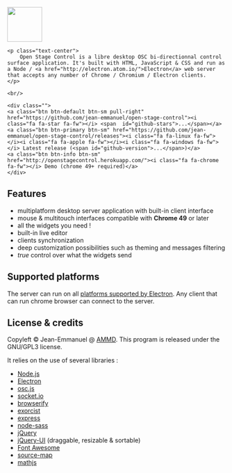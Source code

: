 <div class="well">
    <p class="text-center">
        <img src="img/logo.png" height="80px" class="img-circle"/>
    </p>


    <p class="text-center">
        Open Stage Control is a libre desktop OSC bi-directionnal control surface application. It's built with HTML, JavaScript & CSS and run as a Node / <a href="http://electron.atom.io/">Electron</a> web server that accepts any number of Chrome / Chromium / Electron clients.
    </p>

    <br/>

    <div class="">
    <a class="btn btn-default btn-sm pull-right" href="https://github.com/jean-emmanuel/open-stage-control"><i class="fa fa-star fa-fw"></i> <span  id="github-stars">...</span></a>
    <a class="btn btn-primary btn-sm" href="https://github.com/jean-emmanuel/open-stage-control/releases"><i class="fa fa-linux fa-fw"></i><i class="fa fa-apple fa-fw"></i><i class="fa fa-windows fa-fw"></i> Latest release (<span id="github-version">...</span>)</a>
    <a class="btn btn-info btn-sm" href="http://openstagecontrol.herokuapp.com/"><i class="fa fa-chrome fa-fw"></i> Demo (chrome 49+ required)</a>
    </div>
</div>



## Features

- multiplatform desktop server application with built-in client interface
- mouse & multitouch interfaces compatible with **Chrome 49** or later
- all the widgets you need !
- built-in live editor
- clients synchronization
- deep customization possibilities such as theming and messages filtering
- *true* control over what the widgets send

## Supported platforms

The server can run on all [platforms supported by Electron](https://github.com/electron/electron/blob/master/docs/tutorial/supported-platforms.md). Any client that can run chrome browser can connect to the server.


## License & credits

Copyleft © Jean-Emmanuel @ [AMMD](http://ammd.net). This program is released under the GNU/GPL3 license.

It relies on the use of several libraries :

- [Node.js](https://nodejs.org/)
- [Electron](http://electron.atom.io/)
- [osc.js](https://github.com/colinbdclark/osc.js)
- [socket.io](http://socket.io)
- [browserify](http://browserify.org)
- [exorcist](https://github.com/thlorenz/exorcist)
- [express](http://expressjs.com)
- [node-sass](https://github.com/sass/node-sass)
- [jQuery](http://jquery.com/)
- [jQuery-UI](http://jqueryui.com/) (draggable, resizable & sortable)
- [Font Awesome](http://fontawesome.io/)
- [source-map](https://github.com/mozilla/source-map)
- [mathjs](http://mathjs.org/)
